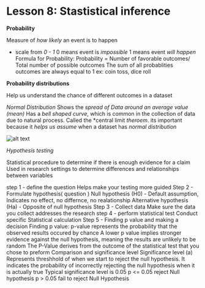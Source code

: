 # Lesson 8: Stastistical inference
**Probability**

Measure of *how likely* an event is to happen
- scale from *0 - 1*
0 means event is *impossible* 
1 means event *will happen*
Formula for Probability:
Probability = Number of favorable outcomes/ Total number of possible outcomes
The sum of all probablities outcomes are always equal to 1
ex: coin toss, dice roll

**Probability distributions**

Help us understand the chance of different outcomes in a dataset

*Normal Distribution*
Shows the *spread of Data around an average value (mean)*
Has a *bell shaped curve*, which is common in the collection of data due to natural process. Called the *central limit *theroem*. its important because it *helps us assume* when a dataset has *normal distribution*

![alt text](https://codingtemple.notion.site/image/https%3A%2F%2Fprod-files-secure.s3.us-west-2.amazonaws.com%2F833abfe9-9ed0-4d7c-9473-f1ece2104e38%2F3a5391f0-5201-4baa-b4cc-d3a37243338d%2FUntitled.png?table=block&id=b2139f4c-e602-4f87-8b4b-9fc3392026f2&spaceId=833abfe9-9ed0-4d7c-9473-f1ece2104e38&width=2000&userId=&cache=v2)

*Hypothesis testing*

Statistical procedure to determine if there is enough evidence for a claim 
Used in research settings to determine differences and relationships between variables

step 1 - define the question
Helps make your testing more guided
Step 2 - Formulate hypothesis( question ) 
Null hypothesis (H0) - Default assumption, Indicates no effect, no differnce, no realationship
Alternative hypothesis (Ha) - Opposite of null hypothesis
Step 3 - Collect data 
Make sure the data you collect addresses the research 
step 4 - perform statistical test 
Conduct specific Statistical calculation
Step 5 - Finding p value and making a decision
Finding p value: p-value represents the probability that the observed results occured by chance
A lower p value implies stronger evidence against the null hypothesis, meaning the results are unlikely to be random
The P-Value derives from the outcome of the statistical test that you chose to preform
Comparison and significance level
Significance level (a) Represents threshhold of when we start to reject the null hypothesis.  It indicates the probability of incorrectly rejecting the null hypothesis when it is actually true 
Typical significance level is 0.05
p <= 0.05 reject Null hypothesis
p > 0.05 fail to reject Null Hypothesis
